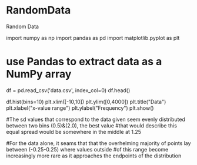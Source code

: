 # RandomData
Random Data


import numpy as np
import pandas as pd
import matplotlib.pyplot as plt
# use Pandas to extract data  as a NumPy array
df = pd.read_csv('data.csv', index_col=0)
df.head()


df.hist(bins=10)
plt.xlim([-10,10])
plt.ylim([0,4000])
plt.title("Data")
plt.xlabel("x-value range")
plt.ylabel("Frequency")
plt.show()

#The sd values that correspond to the data given seem evenly distributed between two bins (0.5)&(2.0), the best value
#that would describe this equal spread would be somewhere in the middle at 1.25

#For the data alone, it seams that that the overhelming majority of points lay between (-0.25-0.25) where values outside
#of this range become increasingly more rare as it approaches the endpoints of the distribution


